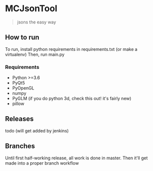 # MCJsonTool

> jsons the easy way

## How to run

To run, install python requirements in requirements.txt (or make a virtualenv)
Then, run main.py

### Requirements

- Python >=3.6
- PyQt5
- PyOpenGL
- numpy
- PyGLM (if you do python 3d, check this out! it's fairly new)
- pillow

## Releases

todo (will get added by jenkins)

## Branches

Until first half-working release, all work is done in master. Then it'll get made into a proper branch workflow